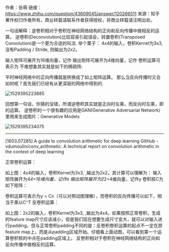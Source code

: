 作者：张萌
链接：https://www.zhihu.com/question/43609045/answer/120266511
来源：知乎
著作权归作者所有。商业转载请联系作者获得授权，非商业转载请注明出处。

一句话解释：逆卷积相对于卷积在神经网络结构的正向和反向传播中做相反的运算。
逆卷积(Deconvolution)比较容易引起误会，转置卷积(Transposed Convolution)是一个更为合适的叫法.
举个栗子：
4x4的输入，卷积Kernel为3x3, 没有Padding / Stride, 则输出为2x2。

输入矩阵可展开为16维向量，记作
输出矩阵可展开为4维向量，记作
卷积运算可表示为
不难想象其实就是如下的稀疏阵:

平时神经网络中的正向传播就是转换成了如上矩阵运算。
那么当反向传播时又会如何呢？首先我们已经有从更深层的网络中得到的.

![1529395223885](C:\Users\Ezra\AppData\Local\Temp\1529395223885.png)

回想第一句话，你猜的没错，所谓逆卷积其实就是正向时左乘，而反向时左乘，即的运算。
逆卷积的一个很有趣的应用是GAN(Generative Adversarial Network)里用来生成图片：Generative Models

![1529395234075](C:\Users\Ezra\AppData\Local\Temp\1529395234075.png)

----
[1603.07285] A guide to convolution arithmetic for deep learning
GitHub - vdumoulin/conv_arithmetic: A technical report on convolution arithmetic in the context of deep learning



正常卷积运算：

如上图：4x4的输入，卷积Kernel为3x3, ,输出为2x2。其计算可以理解为： 
输入矩阵展开为4*4=16维向量，记作x 
输出矩阵展开为2*2=4维向量，记作y 
卷积核C为如下矩阵： 

卷积运算可表示为y = Cx（可以对照动图理解），而卷积的反向传播可以如下，相当于乘以C^T 
反卷积运算：

如上图：2x2的输入，卷积Kernel为3x3, ,输出为4x4。如果按照正常卷积，生成的feature map尺寸应该减小，但是我们现在想要生成尺寸变大，就可以对输入进行padding。但与正常卷积padding不同的是：反卷积卷积运算的起点不一定在原feature map上，而是从padding区域开始。仔细看上面动图，可以看到第一个运算卷积核的中点在padding区域上。 
反卷积相对于卷积在神经网络结构的正向和反向传播中做相反的运算。 